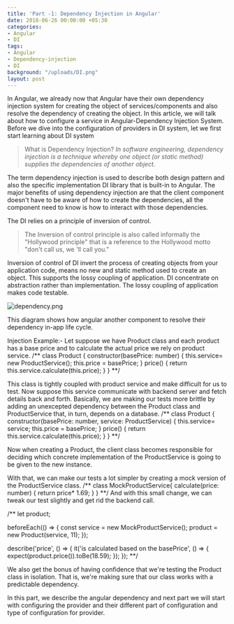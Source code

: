 ```yaml
---
title: 'Part -1: Dependency Injection in Angular'
date: 2018-06-26 00:00:00 +05:30
categories:
- Angular
- DI
tags:
- Angular
- Dependency-injection
- DI
background: "/uploads/DI.png"
layout: post
---
```


In Angular, we already now that Angular have their own dependency injection system for creating the object of services/components and also resolve the dependency of creating the object. In this article, we will talk about how to configure a service in Angular-Dependency Injection System.
Before  we dive into the configuration of providers in DI system, let we first start learning about DI system

> What is Dependency Injection?
> *In software engineering, dependency injection is a technique whereby one object (or static method) supplies the dependencies of another object.*

The term dependency injection is used to describe both design pattern and also the specific implementation DI library that is built-in to Angular. The major benefits of using dependency injection are that the client component doesn't have to be aware of how to create the dependencies, all the component need to know is how to interact with those dependencies.

The DI relies on a principle of inversion of control.

> The Inversion of control principle is also called informally the "Hollywood principle" that is a reference to the Hollywood motto "don't call us, we 'll call you."

Inversion of control of DI invert the process of creating objects from your application code, means no new and static method used to create an object. This supports the lossy coupling of application. DI  concentrate on abstraction rather than implementation. The lossy coupling of application makes code testable.

![dependency.png](/uploads/DI.png)

This diagram shows how angular another component to resolve their dependency in-app life cycle.

Injection Example:-
Let suppose we have Product class and each product has a base price and to calculate the actual price we rely on product service.
/**
 class Product {
   constructor(basePrice: number) {
    this.service= new ProductService();
    this.price = basePrice;
   }
   price() {
     return this.service.calculate(this.price);
   }
}
**/

This class is tightly coupled with product service and make difficult for us to test. Now suppose this service communicate with backend server and fetch details back and forth. Basically, we are making our tests more brittle by adding an unexcepted dependency between the Product class and ProductService that, in turn, depends on a database.
/**
class Product {
   constructor(basePrice: number, service: ProductService) {
    this.service= service;
    this.price = basePrice;
   }
   price() {
     return this.service.calculate(this.price);
   }
}
**/

Now when creating a Product, the client class becomes responsible for deciding which concrete implementation of the ProductService is going to be given to the new instance.

With that, we can make our tests a lot simpler by creating a mock version of the ProductService class.
/**
class MockProductService{
  calculate(price: number) {
    return price* 1.69;
  }
}
**/
And with this small change, we can tweak our test slightly and get rid the backend call.

/**
let product;

beforeEach(() => {
  const service = new MockProductService();
  product = new Product(service, 11);
});

describe('price', () => {
 it('is calculated based on the basePrice', () => {
  expect(product.price()).toBe(18.59);
 });
});
**/

We also get the bonus of having confidence that we're testing the Product class in isolation. That is, we're making sure that our class works with a predictable dependency.

In this part, we describe the angular dependency and next part we will start with configuring the provider and their different part of configuration and type of configuration for provider.
 
